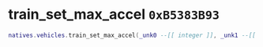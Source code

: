 # train_set_max_accel `0xB5383B93`

```lua
natives.vehicles.train_set_max_accel(_unk0 --[[ integer ]], _unk1 --[[ integer ]])
```